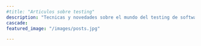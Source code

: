 ```yaml
---
#title: "Articulos sobre testing"
description: "Tecnicas y novedades sobre el mundo del testing de softwate"
cascade:
featured_image: "/images/posts.jpg"

---
```

